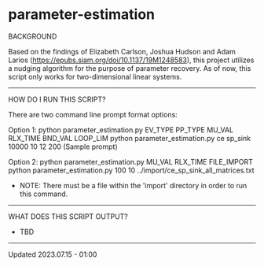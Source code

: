 # parameter-estimation

BACKGROUND

Based on the findings of Elizabeth Carlson, Joshua Hudson and Adam Larios (https://epubs.siam.org/doi/10.1137/19M1248583),
this project utilizes a nudging algorithm for the purpose of parameter recovery. As of now, this script only works for two-dimensional linear systems.


--------------------------------------------------------------------------------------------------


HOW DO I RUN THIS SCRIPT?

There are two command line prompt format options:

Option 1: 
python parameter_estimation.py EV_TYPE PP_TYPE MU_VAL RLX_TIME BND_VAL LOOP_LIM
python parameter_estimation.py ce sp_sink 10000 10 12 200 (Sample prompt)

Option 2: 
python parameter_estimation.py MU_VAL RLX_TIME FILE_IMPORT
python parameter_estimation.py 100 10 ../import/ce_sp_sink_all_matrices.txt
* NOTE: There must be a file within the 'import' directory in order to run this command.



--------------------------------------------------------------------------------------------------


WHAT DOES THIS SCRIPT OUTPUT?

- TBD 


--------------------------------------------------------------------------------------------------
Updated 2023.07.15 - 01:00

